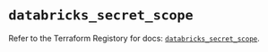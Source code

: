 # `databricks_secret_scope`

Refer to the Terraform Registory for docs: [`databricks_secret_scope`](https://registry.terraform.io/providers/databricks/databricks/1.19.0/docs/resources/secret_scope).
